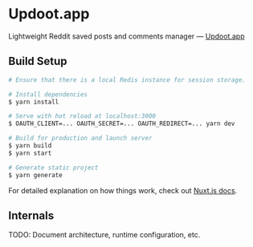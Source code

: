 # Updoot.app

Lightweight Reddit saved posts and comments manager — [Updoot.app](https://updoot.app)

## Build Setup

```bash
# Ensure that there is a local Redis instance for session storage.

# Install dependencies
$ yarn install

# Serve with hot reload at localhost:3000
$ OAUTH_CLIENT=... OAUTH_SECRET=... OAUTH_REDIRECT=... yarn dev

# Build for production and launch server
$ yarn build
$ yarn start

# Generate static project
$ yarn generate
```

For detailed explanation on how things work, check out [Nuxt.js docs](https://nuxtjs.org).

## Internals

TODO: Document architecture, runtime configuration, etc.
